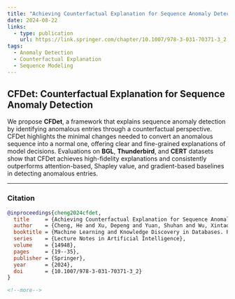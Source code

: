 ```yaml
---
title: "Achieving Counterfactual Explanation for Sequence Anomaly Detection (CFDet)"
date: 2024-08-22
links:
  - type: publication
    url: https://link.springer.com/chapter/10.1007/978-3-031-70371-3_2 
tags:
  - Anomaly Detection
  - Counterfactual Explanation
  - Sequence Modeling
---
```


## CFDet: Counterfactual Explanation for Sequence Anomaly Detection

We propose **CFDet**, a framework that explains sequence anomaly detection by identifying anomalous entries through a counterfactual perspective. CFDet highlights the minimal changes needed to convert an anomalous sequence into a normal one, offering clear and fine-grained explanations of model decisions. Evaluations on **BGL**, **Thunderbird**, and **CERT** datasets show that CFDet achieves high-fidelity explanations and consistently outperforms attention-based, Shapley value, and gradient-based baselines in detecting anomalous entries.

---

### Citation

```bibtex
@inproceedings{cheng2024cfdet,
  title     = {Achieving Counterfactual Explanation for Sequence Anomaly Detection},
  author    = {Cheng, He and Xu, Depeng and Yuan, Shuhan and Wu, Xintao},
  booktitle = {Machine Learning and Knowledge Discovery in Databases. Research Track (ECML PKDD 2024)},
  series    = {Lecture Notes in Artificial Intelligence},
  volume    = {14948},
  pages     = {19--35},
  publisher = {Springer},
  year      = {2024},
  doi       = {10.1007/978-3-031-70371-3_2}
}

<!--more-->
